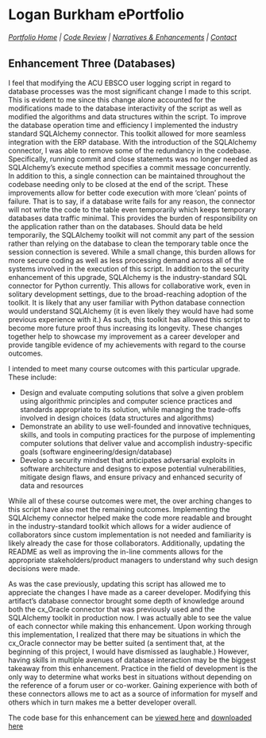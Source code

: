 # Logan Burkham ePortfolio
###### [Portfolio Home](./README.md) | [Code Review](./code_review.md) | [Narratives & Enhancements](./narratives_and_enhancements_lander.md) | [Contact](./contact_me.md)

## Enhancement Three (Databases)

I feel that modifying the ACU EBSCO user logging script in regard to database processes was the most significant change I made to this script. This is evident to me since this change alone accounted for the modifications made to the database interactivity of the script as well as modified the algorithms and data structures within the script. To improve the database operation time and efficiency I implemented the industry standard SQLAlchemy connector. This toolkit allowed for more seamless integration with the ERP database. With the introduction of the SQLAlchemy connector, I was able to remove some of the redundancy in the codebase. Specifically, running commit and close statements was no longer needed as SQLAlchemy’s execute method specifies a commit message concurrently. In addition to this, a single connection can be maintained throughout the codebase needing only to be closed at the end of the script. These improvements allow for better code execution with more ‘clean’ points of failure. That is to say, if a database write fails for any reason, the connector will not write the code to the table even temporarily which keeps temporary databases data traffic minimal. This provides the burden of responsibility on the application rather than on the databases. Should data be held temporarily, the SQLAlchemy toolkit will not commit any part of the session rather than relying on the database to clean the temporary table once the session connection is severed. While a small change, this burden allows for more secure coding as well as less processing demand across all of the systems involved in the execution of this script. In addition to the security enhancement of this upgrade, SQLAlchemy is the industry-standard SQL connector for Python currently. This allows for collaborative work, even in solitary development settings, due to the broad-reaching adoption of the toolkit. It is likely that any user familiar with Python database connection would understand SQLAlchemy (it is even likely they would have had some previous experience with it.) As such, this toolkit has allowed this script to become more future proof thus increasing its longevity. These changes together help to showcase my improvement as a career developer and provide tangible evidence of my achievements with regard to the course outcomes.

I intended to meet many course outcomes with this particular upgrade. These include:
- Design and evaluate computing solutions that solve a given problem using algorithmic principles and computer science practices and standards appropriate to its solution, while managing the trade-offs involved in design choices (data structures and algorithms)
- Demonstrate an ability to use well-founded and innovative techniques, skills, and tools in computing practices for the purpose of implementing computer solutions that deliver value and accomplish industry-specific goals (software engineering/design/database)
- Develop a security mindset that anticipates adversarial exploits in software architecture and designs to expose potential vulnerabilities, mitigate design flaws, and ensure privacy and enhanced security of data and resources

While all of these course outcomes were met, the over arching changes to this script have also met the remaining outcomes. Implementing the SQLAlchemy connector helped make the code more readable and brought in the industry-standard toolkit which allows for a wider audience of collaborators since custom implementation is not needed and familiarity is likely already the case for those collaborators. Additionally, updating the README as well as improving the in-line comments allows for the appropriate stakeholders/product managers to understand why such design decisions were made.
	
As was the case previously, updating this script has allowed me to appreciate the changes I have made as a career developer. Modifying this artifact’s database connector brought some depth of knowledge around both the cx_Oracle connector that was previously used and the SQLAlchemy toolkit in production now. I was actually able to see the value of each connector while making this enhancement. Upon working through this implementation, I realized that there may be situations in which the cx_Oracle connector may be better suited (a sentiment that, at the beginning of this project, I would have dismissed as laughable.) However, having skills in multiple avenues of database interaction may be the biggest takeaway from this enhancement. Practice in the field of development is the only way to determine what works best in situations without depending on the reference of a forum user or co-worker. Gaining experience with both of these connectors allows me to act as a source of information for myself and others which in turn makes me a better developer overall.

The code base for this enhancement can be [viewed here](./enhancement_three.md) and [downloaded here](./ebsco_access_logs_SNHU_Module_5/main.py)
